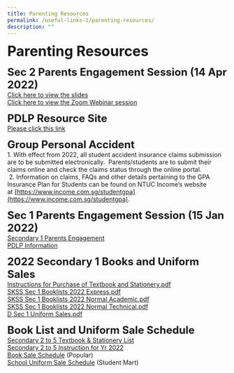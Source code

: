 ```yaml
---
title: Parenting Resources
permalink: /useful-links-1/parenting-resources/
description: ""
---
```


**<font size=6>Parenting Resources</font>**

**<font size=5>Sec 2 Parents Engagement Session (14 Apr 2022)</font>**<br>
[Click here to view the slides](/files/Sec%202%20Streaming%20Parents%20Engagement%202022.pdf) <br>
[Click here to view the Zoom Webinar session](https://drive.google.com/file/d/1ws4Uz4vhYYqlfehvcgVpHgAvZFrM3NhA/view?usp=sharing)

**<font size=5>PDLP Resource Site</font>**<br>
[Please click this link](https://sites.google.com/moe.edu.sg/skss-pdlp/)

**<font size=5>Group Personal Accident</font>**<br>
1\. With effect from 2022, all student accident insurance claims submission are to be submitted electronically.  Parents/students are to submit their claims online and check the claims status through the online portal.    <br>
 2. Information on claims, FAQs and other details pertaining to the GPA Insurance Plan for Students can be found on NTUC Income’s website at [https://www.income.com.sg/studentgpa](https://www.income.com.sg/studentgpa).

**<font size=5>Sec 1 Parents Engagement Session (15 Jan 2022)</font>**<br>
[Secondary 1 Parents Engagement](/files/Slides%20for%20Sec%201%20Parents%20Engagement%20Session%2015%20Jan%202022_compressed.pdf) <br>
[PDLP Information](https://sites.google.com/moe.edu.sg/skss-pdlp/parentguardian)

**<font size=5>2022 Secondary 1 Books and Uniform Sales</font>**<br>
[Instructions for Purchase of Textbook and Stationery.pdf](/files/Instructions%20for%20Purchase%20of%20Textbook%20and%20Stationery.pdf) <br>
[SKSS Sec 1 Booklists 2022 Express.pdf](/files/SKSS%20Sec%201%20Booklists%202022%20Express.pdf) <br>
[SKSS Sec 1 Booklists 2022 Normal Academic.pdf](/files/SKSS%20Sec%201%20Booklists%202022%20Normal%20Academic.pdf) <br>
[SKSS Sec 1 Booklists 2022 Normal Technical.pdf](/files/SKSS%20Sec%201%20Booklists%202022%20Normal%20Technical.pdf) <br>
[D Sec 1 Uniform Sales.pdf](/files/D%20Sec%201%20Uniform%20Sales.pdf)

**<font size=5>Book List and Uniform Sale Schedule</font>**<br>
[Secondary 2 to 5 Textbook & Stationery List](/files/SKSS%20S2-S5%202021%20Textbook%20and%20Stationery%20list.pdf)<br>
[Secondary 2 to 5 Instruction for Yr 2022](/files/SKSS%20S2-S5%20Textbook%20and%20Stationery%20instruction%202022.pdf)<br>
[Book Sale Schedule](/files/Instructions%20for%20Purchase%20of%20Textbooks%20&%20Stationery.pdf) (Popular)<br>
[School Uniform Sale Schedule](/files/SKSS%20Uniform%20sale%20schedule%202021.pdf) (Student Mart)<br>

